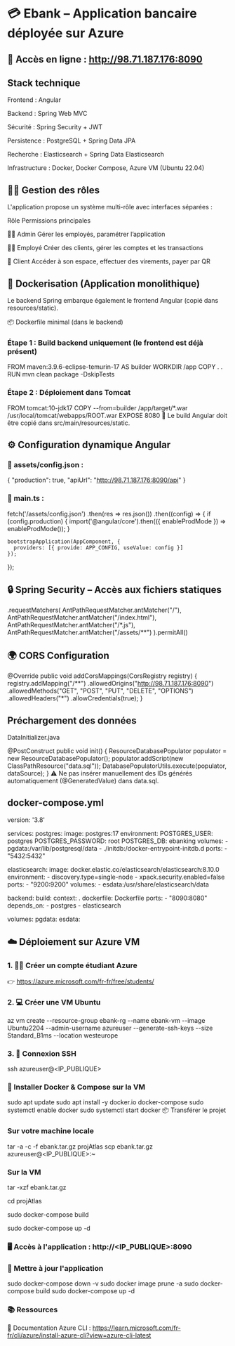 # 💳 Ebank – Application bancaire déployée sur Azure

## 🚀 Accès en ligne : http://98.71.187.176:8090

## Stack technique
Frontend : Angular

Backend : Spring Web MVC

Sécurité : Spring Security + JWT

Persistence : PostgreSQL + Spring Data JPA

Recherche : Elasticsearch + Spring Data Elasticsearch

Infrastructure : Docker, Docker Compose, Azure VM (Ubuntu 22.04)

## 🧑‍💼 Gestion des rôles

L'application propose un système multi-rôle avec interfaces séparées :

Rôle	Permissions principales

👨‍💼 Admin	Gérer les employés, paramétrer l’application

🧑‍🔧 Employé	Créer des clients, gérer les comptes et les transactions

👤 Client	Accéder à son espace, effectuer des virements, payer par QR


## 🐳 Dockerisation (Application monolithique)

Le backend Spring embarque également le frontend Angular (copié dans resources/static).

📦 Dockerfile minimal (dans le backend)

### Étape 1 : Build backend uniquement (le frontend est déjà présent)
FROM maven:3.9.6-eclipse-temurin-17 AS builder
WORKDIR /app
COPY . .
RUN mvn clean package -DskipTests

### Étape 2 : Déploiement dans Tomcat
FROM tomcat:10-jdk17
COPY --from=builder /app/target/*.war /usr/local/tomcat/webapps/ROOT.war
EXPOSE 8080
🎯 Le build Angular doit être copié dans src/main/resources/static.

## ⚙️ Configuration dynamique Angular

### 📄 assets/config.json :


{
  "production": true,
  "apiUrl": "http://98.71.187.176:8090/api"
}


### 📄 main.ts :

fetch('/assets/config.json')
  .then(res => res.json())
  .then((config) => {
    if (config.production) {
      import('@angular/core').then(({ enableProdMode }) => enableProdMode());
    }

    bootstrapApplication(AppComponent, {
      providers: [{ provide: APP_CONFIG, useValue: config }]
    });
  });
## 🔒 Spring Security – Accès aux fichiers statiques

.requestMatchers(
    AntPathRequestMatcher.antMatcher("/"),
    AntPathRequestMatcher.antMatcher("/index.html"),
    AntPathRequestMatcher.antMatcher("/*.js"),
    AntPathRequestMatcher.antMatcher("/assets/**")
).permitAll()


## 🌍 CORS Configuration

@Override
public void addCorsMappings(CorsRegistry registry) {
    registry.addMapping("/**")
        .allowedOrigins("http://98.71.187.176:8090")
        .allowedMethods("GET", "POST", "PUT", "DELETE", "OPTIONS")
        .allowedHeaders("*")
        .allowCredentials(true);
}
## Préchargement des données
DataInitializer.java

@PostConstruct
public void init() {
    ResourceDatabasePopulator populator = new ResourceDatabasePopulator();
    populator.addScript(new ClassPathResource("data.sql"));
    DatabasePopulatorUtils.execute(populator, dataSource);
}
⚠️ Ne pas insérer manuellement des IDs générés automatiquement (@GeneratedValue) dans data.sql.

## docker-compose.yml

version: '3.8'

services:
  postgres:
    image: postgres:17
    environment:
      POSTGRES_USER: postgres
      POSTGRES_PASSWORD: root
      POSTGRES_DB: ebanking
    volumes:
      - pgdata:/var/lib/postgresql/data
      - ./initdb:/docker-entrypoint-initdb.d
    ports:
      - "5432:5432"

  elasticsearch:
    image: docker.elastic.co/elasticsearch/elasticsearch:8.10.0
    environment:
      - discovery.type=single-node
      - xpack.security.enabled=false
    ports:
      - "9200:9200"
    volumes:
      - esdata:/usr/share/elasticsearch/data

  backend:
    build:
      context: .
      dockerfile: Dockerfile
    ports:
      - "8090:8080"
    depends_on:
      - postgres
      - elasticsearch

volumes:
  pgdata:
  esdata:
## ☁️ Déploiement sur Azure VM


### 1. 🧑‍🎓 Créer un compte étudiant Azure

👉 https://azure.microsoft.com/fr-fr/free/students/

### 2. 💻 Créer une VM Ubuntu

az vm create --resource-group ebank-rg --name ebank-vm --image Ubuntu2204 --admin-username azureuser --generate-ssh-keys --size Standard_B1ms --location westeurope

### 3. 🔐 Connexion SSH

ssh azureuser@<IP_PUBLIQUE>

### 🐳 Installer Docker & Compose sur la VM

sudo apt update
sudo apt install -y docker.io docker-compose
sudo systemctl enable docker
sudo systemctl start docker
📦 Transférer le projet

### Sur votre machine locale

tar -a -c -f ebank.tar.gz projAtlas
scp ebank.tar.gz azureuser@<IP_PUBLIQUE>:~

### Sur la VM

tar -xzf ebank.tar.gz

cd projAtlas

sudo docker-compose build

sudo docker-compose up -d

### 🖥️ Accès à l'application : http://<IP_PUBLIQUE>:8090

### 🔁 Mettre à jour l'application

sudo docker-compose down -v
sudo docker image prune -a
sudo docker-compose build
sudo docker-compose up -d

### 📚 Ressources

  📘 Documentation Azure CLI : https://learn.microsoft.com/fr-fr/cli/azure/install-azure-cli?view=azure-cli-latest
